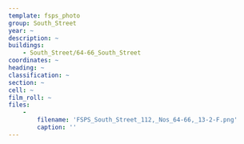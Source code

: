 ```yaml
---
template: fsps_photo
group: South_Street
year: ~
description: ~
buildings:
    - South_Street/64-66_South_Street
coordinates: ~
heading: ~
classification: ~
section: ~
cell: ~
film_roll: ~
files:
    -
        filename: 'FSPS_South_Street_112,_Nos_64-66,_13-2-F.png'
        caption: ''
---
```

